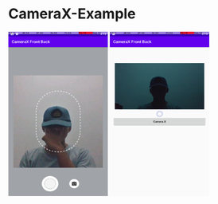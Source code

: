 # CameraX-Example

<img src="https://github.com/arbaelbarca/CameraX-Example/blob/master/Screenshot_2022.01.12_21.19.32.648.png" width="200" height="330">
<img src="https://github.com/arbaelbarca/CameraX-Example/blob/master/Screenshot_2022.01.12_21.19.03.381.png" width="200" height="330">

